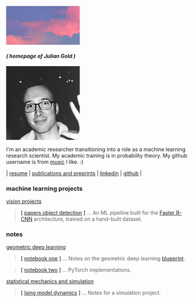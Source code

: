 <img src="gold_a_sky.jpg" alt="" width="200"/>

#### _( homepage of Julian Gold )_

<img src="gold_head.jpg" alt="" width="200"/>

I'm an academic researcher transitioning into a role as a machine learning research scientist. My academic training is in probability theory. My github username is from [music](https://en.wikipedia.org/wiki/Hounds_of_Love) I like. :)

| [resume](https://the-ninth-wave.github.io/gold_resume.pdf)  | [publications and preprints](https://the-ninth-wave.github.io/papers/) | [linkedin](https://www.linkedin.com/in/julian-gold) | [github](https://github.com/the-ninth-wave) |

### machine learning projects


[vision projects](https://the-ninth-wave.github.io/vision-projects) 

> __[__ [papers object detection](https://the-ninth-wave.github.io/vision-projects/jupyter/2021/10/21/math-papers-v17.html) __]__ ...  An ML pipeline built for the [Faster R-CNN](https://towardsdatascience.com/faster-rcnn-object-detection-f865e5ed7fc4) architecture, trained on a hand-built dataset. 

### notes

[geometric deep learning](https://the-ninth-wave.github.io/geometric-deep-learning)

> __[__ [notebook one](https://the-ninth-wave.github.io/geometric-deep-learning/jupyter/2021/10/21/GDL1.html) __]__ ... Notes on the geometric deep learning [blueprint](https://arxiv.org/abs/2104.13478). 

> __[__ [notebook two](https://the-ninth-wave.github.io/geometric-deep-learning/jupyter/2021/10/24/GDL2.html) __]__ ... PyTorch implementations. 

[statistical mechanics and simulation](https://the-ninth-wave.github.io/stat-mech)

> __[__ [Ising model dynamics](https://the-ninth-wave.github.io/stat-mech/jupyter/2021/12/16/simulation.html) __]__ ... Notes for a simulation project. 
